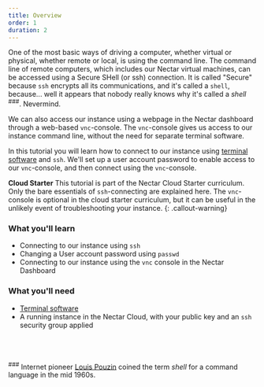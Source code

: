 ```yaml
---
title: Overview
order: 1
duration: 2
---
```


One of the most basic ways of driving a computer, whether virtual or physical, whether remote or local, is using the command line. The command line of remote computers, which includes our Nectar virtual machines, can be accessed using a Secure SHell (or ssh) connection. It is called "Secure" because `ssh` encrypts all its communications, and it's called a `shell`, because... well it appears that nobody really knows why it's called a *shell* <sup>###</sup>. Nevermind.  

We can also access our instance using a webpage in the Nectar dashboard through a web-based `vnc`-console. The `vnc`-console gives us access to our instance command line, without the need for separate terminal software.

In this tutorial you will learn how to connect to our instance using [terminal software](https://support.ehelp.edu.au/support/solutions/articles/6000223964-terminal-software) and `ssh`. We'll set up a user account password to enable access to our `vnc`-console, and then connect using the `vnc`-console. 

**Cloud Starter**
This tutorial is part of the Nectar Cloud Starter curriculum. Only the bare essentials of `ssh`-connecting are explained here. The `vnc`-console is optional in the cloud starter curriculum, but it can be useful in the unlikely event of troubleshooting your instance.
{: .callout-warning}

### What you'll learn

- Connecting to our instance using `ssh`
- Changing a User account password using `passwd`
- Connecting to our instance using the `vnc` console in the Nectar Dashboard

### What you'll need

- [Terminal software](https://support.ehelp.edu.au/support/solutions/articles/6000223964-terminal-software) 
- A running instance in the Nectar Cloud, with your public key and an `ssh` security group applied







<br/><br/><br/><sup>###</sup> Internet pioneer [Louis Pouzin](https://en.wikipedia.org/wiki/Louis_Pouzin) coined the term *shell* for a command language in the mid 1960s.  

